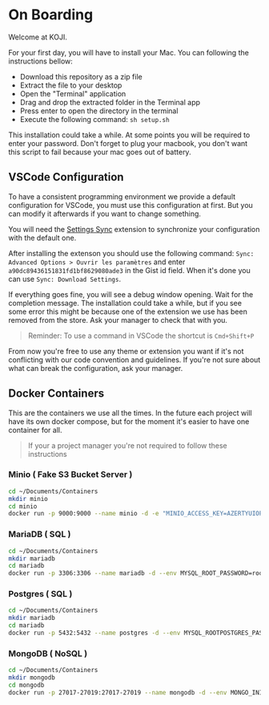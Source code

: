 # On Boarding

Welcome at KOJI.

For your first day, you will have to install your Mac. You can following the instructions bellow:

- Download this repository as a zip file
- Extract the file to your desktop
- Open the "Terminal" application
- Drag and drop the extracted folder in the Terminal app
- Press enter to open the directory in the terminal
- Execute the following command: `sh setup.sh`

This installation could take a while. At some points you will be required to enter your password. Don't forget to plug your macbook, you don't want this script to fail because your mac goes out of battery.

## VSCode Configuration

To have a consistent programming environment we provide a default configuration for VSCode, you must use this configuration at first. But you can modify it afterwards if you want to change something.

You will need the [Settings Sync](https://marketplace.visualstudio.com/items?itemName=Shan.code-settings-sync) extension to synchronize your configuration with the default one.

After installing the extenson you should use the following command: `Sync: Advanced Options > Ouvrir les paramètres` and enter `a90dc89436151831fd1bf8629080ade3` in the Gist id field. When it's done you can use `Sync: Download Settings`.

If everything goes fine, you will see a debug window opening. Wait for the completion message. The installation could take a while, but if you see some error this might be because one of the extension we use has been removed from the store. Ask your manager to check that with you.

> Reminder: To use a command in VSCode the shortcut is `Cmd+Shift+P`

From now you're free to use any theme or extension you want if it's not conflicting with our code convention and guidelines. If you're not sure about what can break the configuration, ask your manager.

## Docker Containers

This are the containers we use all the times. In the future each project will have its own docker compose, but for the moment it's easier to have one container for all.

> If your a project manager you're not required to follow these instructions

### Minio ( Fake S3 Bucket  Server )

```bash
cd ~/Documents/Containers
mkdir minio
cd minio
docker run -p 9000:9000 --name minio -d -e "MINIO_ACCESS_KEY=AZERTYUIOP" -e "MINIO_SECRET_KEY=AZERTYUIOP" --mount type=bind,src="$(pwd)",target=/data minio/minio server /data
```

### MariaDB ( SQL )

```bash
cd ~/Documents/Containers
mkdir mariadb
cd mariadb
docker run -p 3306:3306 --name mariadb -d --env MYSQL_ROOT_PASSWORD=root --env MYSQL_DATABASE=database --mount type=bind,src="$(pwd)",target=/var/lib/mysql mariadb
```

### Postgres ( SQL )

```bash
cd ~/Documents/Containers
mkdir mariadb
cd mariadb
docker run -p 5432:5432 --name postgres -d --env MYSQL_ROOTPOSTGRES_PASSWORD_PASSWORD=root --env MYSQL_DATABASE=database --mount type=bind,src="$(pwd)",target=/var/lib/mysql postgres
```

### MongoDB ( NoSQL )

```bash
cd ~/Documents/Containers
mkdir mongodb
cd mongodb
docker run -p 27017-27019:27017-27019 --name mongodb -d --env MONGO_INITDB_ROOT_USERNAME=root --env MONGO_INITDB_ROOT_PASSWORD=root --mount type=bind,src="$(pwd)",target=/data/db mongo
```
